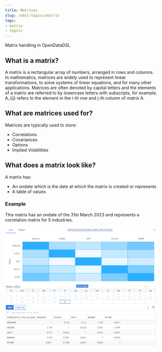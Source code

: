 ```yaml
---
title: Matrices
slug: /odsl/topics/matrix
tags:
- matrix
- topics
---
```


Matrix handling in OpenDataDSL

## What is a matrix?
A matrix is a rectangular array of numbers, arranged in rows and columns. 
In mathematics, matrices are widely used to represent linear transformations, to solve systems of linear equations, and for many other applications. 
Matrices are often denoted by capital letters and the elements of a matrix are referred to by lowercase letters with subscripts, for example, A_{ij} refers to the element in the i-th row and j-th column of matrix A.

## What are matrices used for?

Matrices are typically used to store:
* Correlations
* Covariances
* Options
* Implied Volatilities

## What does a matrix look like?

A matrix has:
* An *ondate* which is the date at which the matrix is created or represents
* A table of values

### Example
This matrix has an ondate of the 31st March 2023 and represents a correlation matrix for 5 industries.

![](matrix.png)